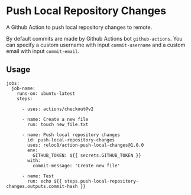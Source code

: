 # Push Local Repository Changes

A Github Action to push local repository changes to remote.

By default commits are made by Github Actions bot `github-actions`. 
You can specify a custom username with input `commit-username` and a custom email with input `commit-email`.

## Usage

```
jobs:
  job-name:
    runs-on: ubuntu-latest
    steps:

      - uses: actions/checkout@v2

      - name: Create a new file
        run: touch new_file.txt

      - name: Push local repository changes
        id: push-local-repository-changes
        uses: reloc8/action-push-local-changes@1.0.0
        env:
          GITHUB_TOKEN: ${{ secrets.GITHUB_TOKEN }}
        with:
          commit-message: 'Create new file'

      - name: Test
        run: echo ${{ steps.push-local-repository-changes.outputs.commit-hash }}
``` 
